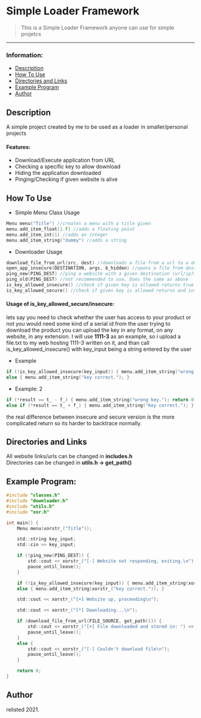 # Simple Loader Framework

> This is a Simple Loader Framework anyone can use for simple projetcs

---

### Information:
- [Description](#description)
- [How To Use](#how-to-use)
- [Directories and Links](#directories-and-links)
- [Example Program](#example-program)
- [Author](#author)

## Description

A simple project created by me to be used as a loader in smaller/personal projects

#### Features:

- Download/Execute application from URL
- Checking a specific key to allow download
- Hiding the application downloaded
- Pinging/Checking if given website is alive

## How To Use

- Simple Menu Class Usage
```c
Menu menu("Title") //creates a menu with a title given
menu.add_item_float(1.f) //adds a floating point
menu.add_item_int(1) //adds an integer
menu.add_item_string("dummy") //adds a string
```
- Downloader Usage
```c
download_file_from_url(src, dest) //downloads a file from a url to a destination
open_app_insecure(DESTINATION, args, b_hidden) //opens a file from destination with specific arguments (put "" if none).
ping_new(PING_DEST) //ping a website with a given destination (url/ip?)
ping_old(PING_DEST) //not recommended to use. Does the same as above
is_key_allowed_insecure() //check if given key is allowed returns true or false
is_key_allowed_secure() //check if given key is allowed returns and int value (usage showcase lower)
```

#### Usage of is_key_allowed_secure/insecure:
lets say you need to check whether the user has access to your product or not
you would need some kind of a serial id from the user trying to download the product
you can upload the key in any format, on any website, in any extension.
I will use <b>1111-3</b> as an example, so i upload a file.txt to my web hosting
1111-3 written on it, and than call is_key_allowed_insecure() with key_input being a string entered by the user

- Example
```c
if (!is_key_allowed_insecure(key_input)) { menu.add_item_string("wrong key."); return 0; }
else { menu.add_item_string("key correct."); }
```

- Example: 2
```c
if (*result == t_ - f_) { menu.add_item_string("wrong key."); return 0; } //you can change the variables in utils.h
else if (*result == t_ + f_) { menu.add_item_string("key correct."); }
```

the real difference between insecure and secure version is the more complicated return
so its harder to backtrace normally.


## Directories and Links

All website links/urls can be changed in <b>includes.h</b>
</br>
Directories can be changed in <b>utils.h -> get_path()</b>

## Example Program:
```c
#include "classes.h"
#include "downloader.h"
#include "utils.h"
#include "xor.h"

int main() {
	Menu menu(xorstr_("Title"));

	std::string key_input;
	std::cin >> key_input;

	if (!ping_new(PING_DEST)) {
		std::cout << xorstr_("[-] Website not responding, exiting.\n");
		pause_until_leave();
	}

	if (!is_key_allowed_insecure(key_input)) { menu.add_item_string(xorstr_("wrong key.")); pause_until_leave(); }
	else { menu.add_item_string(xorstr_("key correct.")); }

	std::cout << xorstr_("[+] Website up, proceeding\n");

	std::cout << xorstr_("[*] Downloading...\n");

	if (download_file_from_url(FILE_SOURCE, get_path())) {
		std::cout << xorstr_("[+] File downloaded and stored in: ") << get_path() << "\n";
		pause_until_leave();
	} 
	else {
		std::cout << xorstr_("[-] Couldn't download file\n");
		pause_until_leave();
	}

	return 0;
}
```

## Author

relisted 2021.
